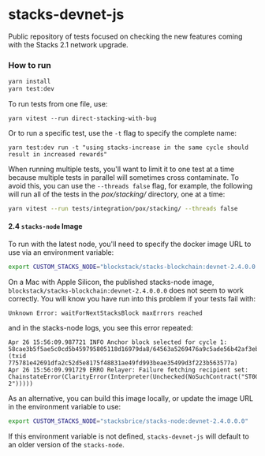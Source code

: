 # stacks-devnet-js

Public repository of tests focused on checking the new features coming with the Stacks 2.1 network upgrade.

### How to run

```bash
yarn install
yarn test:dev
```

To run tests from one file, use:

```
yarn vitest --run direct-stacking-with-bug
```

Or to run a specific test, use the `-t` flag to specify the complete name:

```
yarn test:dev run -t "using stacks-increase in the same cycle should result in increased rewards"
```

When running multiple tests, you'll want to limit it to one test at a time because multiple tests in parallel will sometimes cross contaminate. To avoid this, you can use the `--threads false` flag, for example, the following will run all of the tests in the _pox/stacking/_ directory, one at a time:

```sh
yarn vitest --run tests/integration/pox/stacking/ --threads false
```

#### 2.4 `stacks-node` Image

To run with the latest node, you'll need to specify the docker image URL to use via an environment variable:

```sh
export CUSTOM_STACKS_NODE="blockstack/stacks-blockchain:devnet-2.4.0.0.0"
```

On a Mac with Apple Silicon, the published stacks-node image, `blockstack/stacks-blockchain:devnet-2.4.0.0.0` does not seem to work correctly. You will know you have run into this problem if your tests fail with:

```
Unknown Error: waitForNextStacksBlock maxErrors reached
```

and in the stacks-node logs, you see this error repeated:

```
Apr 26 15:56:09.987721 INFO Anchor block selected for cycle 1: 58cae3b5f5ae5c0cd5b459795805118d16979da8/64563a5269476a9c5ade56b42af3eb3921dd18396692d12e3079e6888ba63a3e (txid 775781e42691dfa2c52d5e8175f48831ae49fd993beae35499d3f223b563577a)
Apr 26 15:56:09.991729 ERRO Relayer: Failure fetching recipient set: ChainstateError(ClarityError(Interpreter(Unchecked(NoSuchContract("ST000000000000000000002AMW42H.pox-2")))))
```

As an alternative, you can build this image locally, or update the image URL in the environment variable to use:

```sh
export CUSTOM_STACKS_NODE="stacksbrice/stacks-node:devnet-2.4.0.0.0"
```

If this environment variable is not defined, `stacks-devnet-js` will default to an older version of the `stacks-node`.
